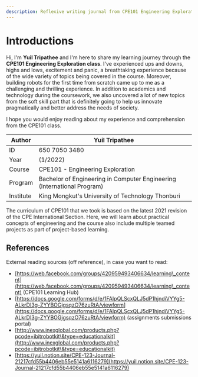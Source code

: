 ```yaml
---
description: Reflexive writing journal from CPE101 Engineering Exploration course.
---
```


# Introductions

Hi, I'm **Yuil Tripathee** and I'm here to share my learning journey through the **CPE101 Engineering Exploration class**. I've experienced ups and downs, highs and lows, excitement and panic, a breathtaking experience because of the wide variety of topics being covered in the course. Moreover, building robots for the first time from scratch came up to me as a challenging and thrilling experience. In addition to academics and technology during the coursework, we also uncovered a lot of new topics from the soft skill part that is definitely going to help us innovate pragmatically and better address the needs of society.

I hope you would enjoy reading about my experience and comprehension from the CPE101 class.

| Author    | Yuil Tripathee                                                          |
| --------- | ----------------------------------------------------------------------- |
| ID        | 650 7050 3480                                                           |
| Year      | (1/2022)                                                                |
| Course    | CPE101 - Engineering Exploration                                        |
| Program   | Bachelor of Engineering in Computer Engineering (International Program) |
| Institute | King Mongkut's University of Technology Thonburi                        |

The curriculum of CPE101 that we took is based on the latest 2021 revision of the CPE International Section. Here, we will learn about practical concepts of engineering and the course also include multiple teamed projects as part of project-based learning.

## References

External reading sources (off reference), in case you want to read:

* [https://web.facebook.com/groups/420959493406634/learning\_content](https://web.facebook.com/groups/420959493406634/learning\_content) (CPE101 Learning Hub)
* [https://docs.google.com/forms/d/e/1FAIpQLScxQLJ5dP1hjndiVYYg5-ALkrDI3g-ZYYBOGjgsqzO76zuRtA/viewform](https://docs.google.com/forms/d/e/1FAIpQLScxQLJ5dP1hjndiVYYg5-ALkrDI3g-ZYYBOGjgsqzO76zuRtA/viewform) (assignments submissions portal)
* [http://www.inexglobal.com/products.php?pcode=ibitrobotkit\&type=educationalkit](http://www.inexglobal.com/products.php?pcode=ibitrobotkit\&type=educationalkit)
* [https://yuil.notion.site/CPE-123-Journal-21217cfd55b4406eb55e5141a6116279](https://yuil.notion.site/CPE-123-Journal-21217cfd55b4406eb55e5141a6116279)
